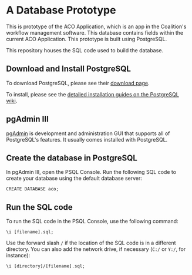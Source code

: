 # A Database Prototype
This is prototype of the ACO Application, which is an app in the Coalition's workflow management software. This database contains fields within the current ACO Application. This prototype is built using PostgreSQL.

This repository houses the SQL code used to build the database.

## Download and Install PostgreSQL
To download PostgreSQL, please see their [download page](http://www.postgresql.org/download/).

To install, please see the [detailed installation guides on the PostgreSQL wiki](https://wiki.postgresql.org/wiki/Detailed_installation_guides).

## pgAdmin III
[pgAdmin](http://www.pgadmin.org/) is development and administration GUI that supports all of PostgreSQL's features. It usually comes installed with PostgreSQL.

## Create the database in PostgreSQL
In pgAdmin III, open the PSQL Console. Run the following SQL code to create your database using the default database server:

`CREATE DATABASE aco;`

## Run the SQL code
To run the SQL code in the PSQL Console, use the following command:

`\i [filename].sql;`

Use the forward slash `/` if the location of the SQL code is in a different directory. You can also add the network drive, if necessary (`C:/` or `Y:/`, for instance):

`\i [directory]/[filename].sql;`
